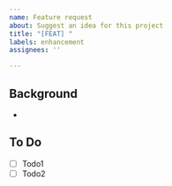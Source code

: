 ```yaml
---
name: Feature request
about: Suggest an idea for this project
title: "[FEAT] "
labels: enhancement
assignees: ''

---
```


## Background
- 

## To Do
- [ ] Todo1
- [ ] Todo2
